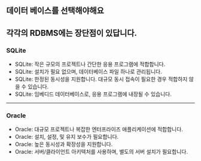 
## 데이터 베이스를 선택해야해요
## 각각의 RDBMS에는 장단점이 있답니다.

### SQLite
- SQLite: 작은 규모의 프로젝트나 간단한 응용 프로그램에 적합합니다.
- SQLite: 설치가 필요 없으며, 데이터베이스 파일 하나로 관리됩니다.
- SQLite: 한정된 동시성을 지원합니다. 대규모 동시 접속이 필요한 경우 적합하지 않을 수 있습니다.
- SQLite: 임베디드 데이터베이스로, 응용 프로그램에 내장될 수 있습니다.

---

### Oracle
- Oracle: 대규모 프로젝트나 복잡한 엔터프라이즈 애플리케이션에 적합합니다.
- Oracle: 설치, 설정, 및 유지 보수가 필요합니다.
- Oracle: 높은 동시성과 확장성을 지원합니다.
- Oracle: 서버/클라이언트 아키텍처를 사용하며, 별도의 서버 설치가 필요합니다.

